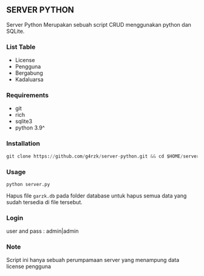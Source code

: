 ## SERVER PYTHON
Server Python Merupakan sebuah script CRUD menggunakan python dan SQLite.

### List Table
 - License
 - Pengguna
 - Bergabung
 - Kadaluarsa

### Requirements
 - git
 - rich
 - sqlite3
 - python 3.9^

### Installation
```Python
git clone https://github.com/g4rzk/server-python.git && cd $HOME/server-python && pip install -r requirements.txt 
```

### Usage
```
python server.py
```
Hapus file `garzk.db` pada folder database untuk hapus semua data yang sudah tersedia di file tersebut.

### Login
user and pass : admin|admin

### Note
Script ini hanya sebuah perumpamaan server yang menampung data license pengguna
